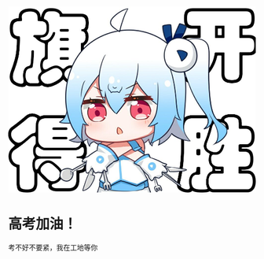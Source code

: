 <!DOCTYPE html>
<html lang="en">
<head>
    <meta charset="UTF-8">
    <title>web萌新QAQ</title>
</head>
<body>
<img src="旗开得胜.jpg"/>    
<h1>高考加油！</h1>
<p>考不好不要紧，我在工地等你</p>    
</body>
</html>
